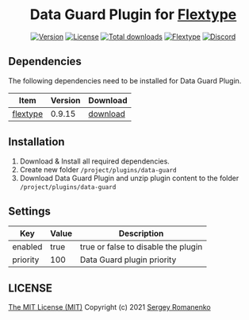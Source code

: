 <h1 align="center">Data Guard Plugin for <a href="https://flextype.org/">Flextype</a></h1>

<p align="center">
<a href="https://github.com/flextype-plugins/data-guard/releases"><img alt="Version" src="https://img.shields.io/github/release/flextype-plugins/data-guard.svg?label=version&color=black"></a> <a href="https://github.com/flextype-plugins/data-guard"><img src="https://img.shields.io/badge/license-MIT-blue.svg?color=black" alt="License"></a> <a href="https://github.com/flextype-plugins/data-guard"><img src="https://img.shields.io/github/downloads/flextype-plugins/data-guard/total.svg?color=black" alt="Total downloads"></a> <a href="https://github.com/flextype/flextype"><img src="https://img.shields.io/badge/Flextype-0.9.15-green.svg?color=black" alt="Flextype"></a> <a href=""><img src="https://img.shields.io/discord/423097982498635778.svg?logo=discord&color=black&label=Discord%20Chat" alt="Discord"></a>
</p>

## Dependencies

The following dependencies need to be installed for Data Guard Plugin.

| Item | Version | Download |
|---|---|---|
| [flextype](https://github.com/flextype/flextype) | 0.9.15 | [download](https://github.com/flextype/flextype/releases) |

## Installation

1. Download & Install all required dependencies.
2. Create new folder `/project/plugins/data-guard`
3. Download Data Guard Plugin and unzip plugin content to the folder `/project/plugins/data-guard`

## Settings

| Key | Value | Description |
|---|---|---|
| enabled | true | true or false to disable the plugin |
| priority | 100 | Data Guard plugin priority |

## LICENSE
[The MIT License (MIT)](https://github.com/flextype-plugins/data-guard/blob/master/LICENSE.txt)
Copyright (c) 2021 [Sergey Romanenko](https://github.com/Awilum)
